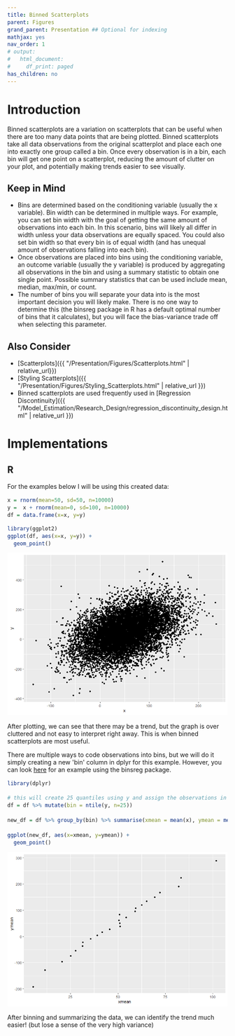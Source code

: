```yaml
---
title: Binned Scatterplots
parent: Figures
grand_parent: Presentation ## Optional for indexing
mathjax: yes
nav_order: 1
# output:
#   html_document:
#     df_print: paged
has_children: no
---
```



# Introduction

Binned scatterplots are a variation on scatterplots that can be useful when there are too many data points that are being plotted. Binned scatterplots take all data observations from the original scatterplot and place each one into exactly one group called a bin. Once every observation is in a bin, each bin will get one point on a scatterplot, reducing the amount of clutter on your plot, and potentially making trends easier to see visually. 

## Keep in Mind

- Bins are determined based on the conditioning variable (usually the x variable). Bin width can be determined in multiple ways. For example, you can set bin width with the goal of getting the same amount of observations into each bin. In this scenario, bins will likely all differ in width unless your data observations are equally spaced. You could also set bin width so that every bin is of equal width (and has unequal amount of observations falling into each bin).
- Once observations are placed into bins using the conditioning variable, an outcome variable (usually the y variable) is produced by aggregating all observations in the bin and using a summary statistic to obtain one single point. Possible summary statistics that can be used include mean, median, max/min, or count.
- The number of bins you will separate your data into is the most important decision you will likely make. There is no one way to determine this (the binsreg package in R has a default optimal number of bins that it calculates), but you will face the bias-variance trade off when selecting this parameter.


## Also Consider

- [Scatterplots]({{ "/Presentation/Figures/Scatterplots.html" | relative_url}})
- [Styling Scatterplots]({{ "/Presentation/Figures/Styling_Scatterplots.html" | relative_url }})
- Binned scatterplots are used frequently used in [Regression Discontinuity]({{ "/Model_Estimation/Research_Design/regression_discontinuity_design.html" | relative_url }}) 


# Implementations

## R

For the examples below I will be using this created data:
```r
x = rnorm(mean=50, sd=50, n=10000)
y =  x + rnorm(mean=0, sd=100, n=10000)
df = data.frame(x=x, y=y)
```

```r
library(ggplot2)
ggplot(df, aes(x=x, y=y)) + 
  geom_point()
```

![Our Data Plotted](Images/binscatter/data.png)

After plotting, we can see that there may be a trend, but the graph is over cluttered and not easy to interpret right away. This is when binned scatterplots are most useful.

There are multiple ways to code observations into bins, but we will do it simply creating a new 'bin' column in dplyr for this example. However, you can look [here](https://towardsdatascience.com/goodbye-scatterplot-welcome-binned-scatterplot-a928f67413e4) for an example using the binsreg package.

```r
library(dplyr)

# this will create 25 quantiles using y and assign the observations in each quantile to a separate bin
df = df %>% mutate(bin = ntile(y, n=25))

new_df = df %>% group_by(bin) %>% summarise(xmean = mean(x), ymean = mean(y)) #find the x and y mean of each bin

ggplot(new_df, aes(x=xmean, y=ymean)) + 
  geom_point()

```

![Binned Data Plotted](Images/binscatter/binscatter.png)

After binning and summarizing the data, we can identify the trend much easier! (but lose a sense of the very high variance)
